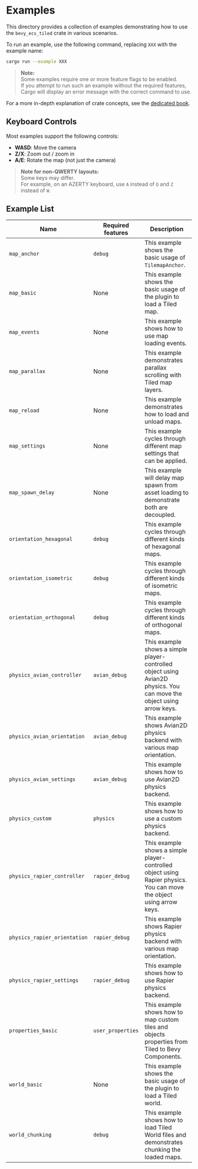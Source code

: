 # Examples

This directory provides a collection of examples demonstrating how to use the `bevy_ecs_tiled` crate in various scenarios.

To run an example, use the following command, replacing `XXX` with the example name:

```bash
cargo run --example XXX
```

> **Note:**  
> Some examples require one or more feature flags to be enabled.  
> If you attempt to run such an example without the required features, Cargo will display an error message with the correct command to use.

For a more in-depth explanation of crate concepts, see the [dedicated book](https://adrien-bon.github.io/bevy_ecs_tiled/).

## Keyboard Controls

Most examples support the following controls:

- **WASD**: Move the camera
- **Z/X**: Zoom out / zoom in
- **A/E**: Rotate the map (not just the camera)

> **Note for non-QWERTY layouts:**  
> Some keys may differ.  
> For example, on an AZERTY keyboard, use `A` instead of `Q` and `Z` instead of `W`.

## Example List

| Name | Required features | Description |
|------|-------------------|-------------|
| `map_anchor` | `debug` | This example shows the basic usage of `TilemapAnchor`. |
| `map_basic` | None | This example shows the basic usage of the plugin to load a Tiled map. |
| `map_events` | None | This example shows how to use map loading events. |
| `map_parallax` | None | This example demonstrates parallax scrolling with Tiled map layers. |
| `map_reload` | None | This example demonstrates how to load and unload maps. |
| `map_settings` | None | This example cycles through different map settings that can be applied. |
| `map_spawn_delay` | None | This example will delay map spawn from asset loading to demonstrate both are decoupled. |
| `orientation_hexagonal` | `debug` | This example cycles through different kinds of hexagonal maps. |
| `orientation_isometric` | `debug` | This example cycles through different kinds of isometric maps. |
| `orientation_orthogonal` | `debug` | This example cycles through different kinds of orthogonal maps. |
| `physics_avian_controller` | `avian_debug` | This example shows a simple player-controlled object using Avian2D physics. You can move the object using arrow keys. |
| `physics_avian_orientation` | `avian_debug` | This example shows Avian2D physics backend with various map orientation. |
| `physics_avian_settings` | `avian_debug` | This example shows how to use Avian2D physics backend. |
| `physics_custom` | `physics` | This example shows how to use a custom physics backend. |
| `physics_rapier_controller` | `rapier_debug` | This example shows a simple player-controlled object using Rapier physics. You can move the object using arrow keys. |
| `physics_rapier_orientation` | `rapier_debug` | This example shows Rapier physics backend with various map orientation. |
| `physics_rapier_settings` | `rapier_debug` | This example shows how to use Rapier physics backend. |
| `properties_basic` | `user_properties` | This example shows how to map custom tiles and objects properties from Tiled to Bevy Components. |
| `world_basic` | None | This example shows the basic usage of the plugin to load a Tiled world. |
| `world_chunking` | `debug` | This example shows how to load Tiled World files and demonstrates chunking the loaded maps. |
